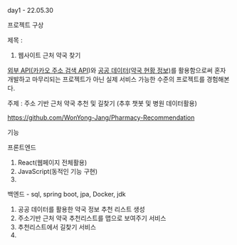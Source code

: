 day1 - 22.05.30

프로젝트 구상

제목 : 

1. 웹사이트 근처 약국 찾기 

[외부 API(카카오 주소 검색 API](https://developers.kakao.com/docs/latest/ko/local/dev-guide))와 [공공 데이터(약국 현황 정보)](https://www.data.go.kr/data/15065023/fileData.do)를 활용함으로써 혼자 개발하고 마무리되는 프로젝트가 아닌 실제 서비스 가능한 수준의 프로젝트를 경험해본다.

주제 : 주소 기반 근처 약국 추천 및 길찾기 (추후 챗봇 및 병원 데이터활용)

https://github.com/WonYong-Jang/Pharmacy-Recommendation

기능 

프론트엔드

1. React(웹페이지 전체활용)
2. JavaScript(동적인 기능 구현)
3. 

백엔드 - sql, spring boot, jpa, Docker, jdk

1.  공공 데이터를  활용한 약국 정보 추천 리스트 생성
2. 주소기반 근처 약국 추천리스트를 맵으로 보여주기 서비스
3. 추천리스트에서 길찾기 서비스
4. 
